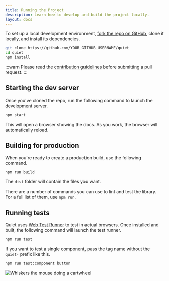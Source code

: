 ```yaml
---
title: Running the Project
description: Learn how to develop and build the project locally.
layout: docs
---
```


To set up a local development environment, [fork the repo on GitHub](https://github.com/quietui/quiet/fork), clone it locally, and install its dependencies.

```sh
git clone https://github.com/YOUR_GITHUB_USERNAME/quiet
cd quiet
npm install
```

:::warn
Please read the [contribution guidelines](/docs/developers/contributing) before submitting a pull request.
:::

## Starting the dev server

Once you've cloned the repo, run the following command to launch the development server.

```sh
npm start
```

This will open a browser showing the docs. As you work, the browser will automatically reload.

## Building for production

When you're ready to create a production build, use the following command.

```sh
npm run build
```

The `dist` folder will contain the files you want.

There are a number of commands you can use to lint and test the library. For a full list of them, use `npm run`.

## Running tests

Quiet uses [Web Test Runner](https://modern-web.dev/docs/test-runner/overview/) to test in actual browsers. Once installed and built, the following command will launch the test runner.

```sh
npm run test
```

If you want to test a single component, pass the tag name without the `quiet-` prefix like this.

```sh
npm run test:component button
```

<img class="whiskers-center" src="/assets/images/whiskers/with-book.svg" alt="Whiskers the mouse doing a cartwheel">
